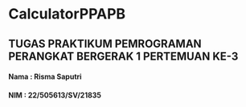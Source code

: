 # CalculatorPPAPB
## TUGAS PRAKTIKUM PEMROGRAMAN PERANGKAT BERGERAK 1 PERTEMUAN KE-3

#### Nama : Risma Saputri
#### NIM : 22/505613/SV/21835
